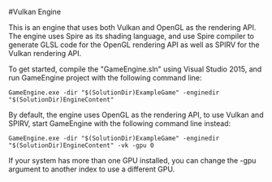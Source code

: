 #Vulkan Engine

This is an engine that uses both Vulkan and OpenGL as the rendering API. The engine uses Spire as its shading language, and use Spire compiler to generate GLSL code for the OpenGL rendering API as well as SPIRV for the Vulkan rendering API.

To get started, compile the "GameEngine.sln" using Visual Studio 2015, and run GameEngine project with the following command line:
```
GameEngine.exe -dir "$(SolutionDir)ExampleGame" -enginedir "$(SolutionDir)EngineContent"
```
By default, the engine uses OpenGL as the rendering API, to use Vulkan and SPIRV, start GameEngine with the following command line instead:
```
GameEngine.exe -dir "$(SolutionDir)ExampleGame" -enginedir "$(SolutionDir)EngineContent" -vk -gpu 0
```
If your system has more than one GPU installed, you can change the -gpu argument to another index to use a different GPU.
